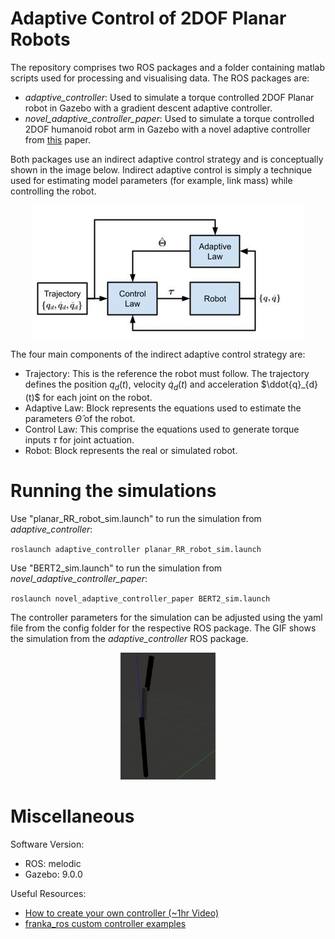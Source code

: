 # Adaptive Control of 2DOF Planar Robots

The repository comprises two ROS packages and a folder containing matlab scripts used for processing and visualising data. The ROS packages are:
- *adaptive_controller*: Used to simulate a torque controlled 2DOF Planar robot in Gazebo with a gradient descent adaptive controller.
- *novel_adaptive_controller_paper*: Used to simulate a torque controlled 2DOF humanoid robot arm in Gazebo with a novel adaptive controller from [this](https://www.sciencedirect.com/science/article/abs/pii/S0921889013001887) paper.

Both packages use an indirect adaptive control strategy and is conceptually shown in the image below. Indirect adaptive control is simply a technique used for estimating model parameters (for example, link mass) while controlling the robot.

<p align="center">
    <img src="media/indirect_adaptive_control.jpg"/>
</p>

The four main components of the indirect adaptive control strategy are:

- Trajectory: This is the reference the robot must follow. The trajectory defines the position $q_{d}(t)$, velocity $\dot{q}_{d}(t)$ and acceleration $\ddot{q}_{d}(t)$ for each joint on the robot.
- Adaptive Law: Block represents the equations used to estimate the parameters $\hat{\Theta}$ of the robot.
- Control Law: This comprise the equations used to generate torque inputs $\tau$ for joint actuation.
- Robot: Block represents the real or simulated robot.

# Running the simulations

Use "planar_RR_robot_sim.launch" to run the simulation from *adaptive_controller*:

`roslaunch adaptive_controller planar_RR_robot_sim.launch`

Use "BERT2_sim.launch" to run the simulation from *novel_adaptive_controller_paper*:

`roslaunch novel_adaptive_controller_paper BERT2_sim.launch`

The controller parameters for the simulation can be adjusted using the yaml file from the config folder for the respective ROS package. The GIF shows the simulation from the *adaptive_controller* ROS package.

<p align="center">
    <img src="media/GradientDescentPlanarRobot.gif" width="30%" height="30%"/>
</p>

# Miscellaneous

Software Version:
- ROS: melodic
- Gazebo: 9.0.0

Useful Resources:
- [How to create your own controller (~1hr Video)](https://www.youtube.com/watch?v=7BLc18lOFJw)
- [franka_ros custom controller examples](https://github.com/frankaemika/franka_ros/tree/develop/franka_example_controllers/src)
